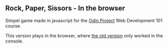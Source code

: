## Rock, Paper, Sissors - In the browser

Simpel game made in javascript for the [Odin Project](https://theodinprojece) Web Development 101 course.

This version plays in the browser, where [the old version](https://github.com/mhoumann87/rock_paper_sissors) only worked in the console.
